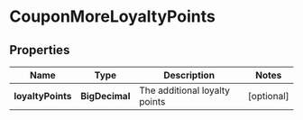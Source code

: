 

# CouponMoreLoyaltyPoints


## Properties

| Name | Type | Description | Notes |
|------------ | ------------- | ------------- | -------------|
|**loyaltyPoints** | **BigDecimal** | The additional loyalty points |  [optional] |



